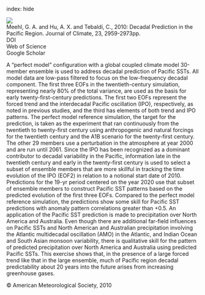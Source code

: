 index: hide

<div class="Citation">
    <div class="Citation-thumb CitationThumb-linked"  data-href="https://doi.org/10.1175/2010jcli3296.1">
      <img src="https://static.claimspace.cloud/climate-study-static/refs/thumbs/13/Meehl_et_al_2010-thumb.png" />
    </div>

  <div class="Citation-body">
    <div class="Citation-text">Meehl, G. A. and Hu, A. X. and Tebaldi, C., 2010: Decadal Prediction in the Pacific Region. <span class="Article-journal">Journal of Climate, </span><span class="Article-volume">23, </span>2959-2973pp.</div>
    <div class="Citation-links">
      <div class="CitationLink" data-href="https://doi.org/10.1175/2010jcli3296.1">
        <div class="CitationLink-icon CitationLink-Doi"></div>
        <div class="CitationLink-text">DOI</div>
      </div>
      <div class="CitationLink" data-href="http://cel.webofknowledge.com/InboundService.do?customersID=atyponcel&smartRedirect=yes&mode=FullRecord&IsProductCode=Yes&product=CEL&Init=Yes&Func=Frame&action=retrieve&SrcApp=literatum&SrcAuth=atyponcel&SID=7CNc3cIRaBKjGbSujFM&UT=WOS:000278783300010">
        <div class="CitationLink-icon CitationLink-Isi"></div>
        <div class="CitationLink-text">Web of Science</div>
      </div>
      <div class="CitationLink" data-href="https://scholar.google.com/scholar?q=10.1175/2010jcli3296.1">
        <div class="CitationLink-icon CitationLink-Scholar"></div>
        <div class="CitationLink-text">Google Scholar</div>
      </div>
    </div>
  </div>
</div>

A “perfect model” configuration with a global coupled climate model 30-member ensemble is used to address decadal prediction of Pacific SSTs. All model data are low-pass filtered to focus on the low-frequency decadal component. The first three EOFs in the twentieth-century simulation, representing nearly 80% of the total variance, are used as the basis for early twenty-first-century predictions. The first two EOFs represent the forced trend and the interdecadal Pacific oscillation (IPO), respectively, as noted in previous studies, and the third has elements of both trend and IPO patterns. The perfect model reference simulation, the target for the prediction, is taken as the experiment that ran continuously from the twentieth to twenty-first century using anthropogenic and natural forcings for the twentieth century and the A1B scenario for the twenty-first century. The other 29 members use a perturbation in the atmosphere at year 2000 and are run until 2061. Since the IPO has been recognized as a dominant contributor to decadal variability in the Pacific, information late in the twentieth century and early in the twenty-first century is used to select a subset of ensemble members that are more skillful in tracking the time evolution of the IPO (EOF2) in relation to a notional start date of 2010. Predictions for the 19-yr period centered on the year 2020 use that subset of ensemble members to construct Pacific SST patterns based on the predicted evolution of the first three EOFs. Compared to the perfect model reference simulation, the predictions show some skill for Pacific SST predictions with anomaly pattern correlations greater than +0.5. An application of the Pacific SST prediction is made to precipitation over North America and Australia. Even though there are additional far-field influences on Pacific SSTs and North American and Australian precipitation involving the Atlantic multidecadal oscillation (AMO) in the Atlantic, and Indian Ocean and South Asian monsoon variability, there is qualitative skill for the pattern of predicted precipitation over North America and Australia using predicted Pacific SSTs. This exercise shows that, in the presence of a large forced trend like that in the large ensemble, much of Pacific region decadal predictability about 20 years into the future arises from increasing greenhouse gases.

<div class="Citation-copy">
&copy; American Meteorological Society, 2010
</div>